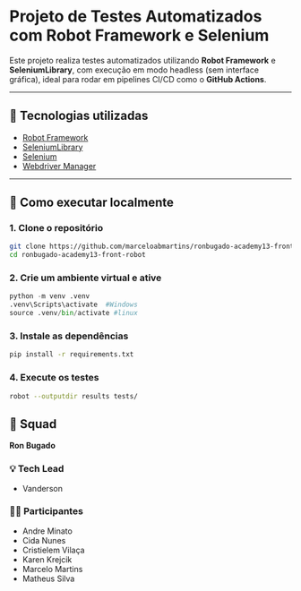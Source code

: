 # Projeto de Testes Automatizados com Robot Framework e Selenium

Este projeto realiza testes automatizados utilizando **Robot Framework** e **SeleniumLibrary**, com execução em modo headless (sem interface gráfica), ideal para rodar em pipelines CI/CD como o **GitHub Actions**.

---

## 🚀 Tecnologias utilizadas

- [Robot Framework](https://robotframework.org/)
- [SeleniumLibrary](https://robotframework.org/SeleniumLibrary/)
- [Selenium](https://www.selenium.dev/)
- [Webdriver Manager](https://pypi.org/project/webdriver-manager/)

---

## 🧪 Como executar localmente

### 1. Clone o repositório
```bash
git clone https://github.com/marceloabmartins/ronbugado-academy13-front-robot.git
cd ronbugado-academy13-front-robot
```

### 2. Crie um ambiente virtual e ative

```python
python -m venv .venv
.venv\Scripts\activate  #Windows
source .venv/bin/activate #linux
```

### 3. Instale as dependências
```bash
pip install -r requirements.txt
```

### 4. Execute os testes
```bash
robot --outputdir results tests/
```

## 👥 Squad

**Ron Bugado**

### 💡 Tech Lead  
- Vanderson

### 👩‍💻 Participantes  
- Andre Minato  
- Cida Nunes  
- Cristielem Vilaça  
- Karen Krejcik  
- Marcelo Martins  
- Matheus Silva
```